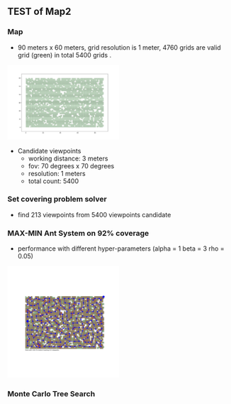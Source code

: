 ## TEST of Map2  

### Map
- 90 meters x 60 meters, grid resolution is 1 meter, 4760 grids are valid grid (green) in total 5400 grids .
<img src="https://github.com/suneric/aircraft_scanning/blob/master/aircraft_scanning_plan/scripts/image/map961.jpeg" width=50% height=50%>

- Candidate viewpoints
  - working distance: 3 meters
  - fov: 70 degrees x 70 degrees
  - resolution: 1 meters
  - total count: 5400

### Set covering problem solver
  - find 213 viewpoints from 5400 viewpoints candidate

### MAX-MIN Ant System on 92% coverage
  - performance with different hyper-parameters (alpha = 1 beta = 3 rho = 0.05)
<img src="https://github.com/suneric/aircraft_scanning/blob/master/aircraft_scanning_plan/scripts/image/MMAS-m2-best-a1b3r005.jpeg" width=50% height=50%>

### Monte Carlo Tree Search
